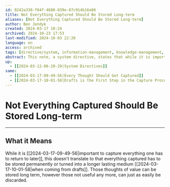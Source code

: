 ```yaml
---
id: 8242a330-f04f-4680-839e-07c914b16e86
title: Not Everything Captured Should Be Stored Long-term
aliases: [Not Everything Captured Should Be Stored Long-term]
author: Ben Jendyk
created: 2024-03-17 10:24
archived: 2024-10-23 17:53
last-modified: 2024-10-03 22:20
language: en
access: archived
tags: [directive/system, information-management, knowledge-management, capture, access/archived]
abstract: This note, a system directive, states that while it is important to capture everything, not everything captured has to be turned into something that is stored for the long term
up:
  - [[2024-03-12-06-20-29|System Directives]]
same:
  - [[2024-03-17-09-49-56|Every Thought Should Get Captured]]
  - [[2024-03-17-10-01-58|Drafts is the First Step in the Capture Process]]
---
```


# Not Everything Captured Should Be Stored Long-term

--- 

## What it Means

While it is [[2024-03-17-09-49-56|important to capture everything one has to return to later]], this doesn't translate to that everything captured has to be stored permanently or turned into a longer lasting medium [[2024-03-17-10-01-58|when coming from drafts]]. Those thoughts of value can be stored long term, however those not useful any more, can just as easily be discarded.

